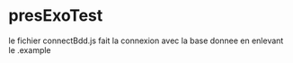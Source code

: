 # presExoTest

le fichier connectBdd.js fait la connexion avec la base donnee en enlevant le .example